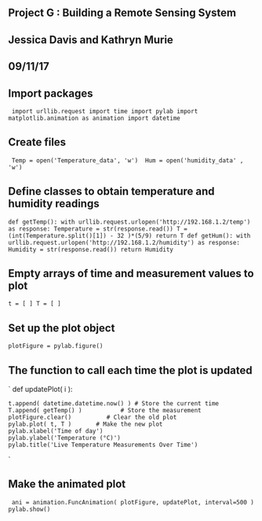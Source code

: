 


## Project G : Building a Remote Sensing System
## Jessica Davis and Kathryn Murie 
## 09/11/17

## Import packages
` 
import urllib.request
import time
import pylab
import matplotlib.animation as animation
import datetime
 `

## Create files 
` 
Temp = open('Temperature_data', 'w') 
Hum = open('humidity_data' , 'w')
 `
## Define classes to obtain temperature and humidity readings
`
def getTemp():
	with urllib.request.urlopen('http://192.168.1.2/temp') as response:
		Temperature = str(response.read())
		T = (int(Temperature.split()[1]) - 32 )*(5/9)
	return T
def getHum():
	with urllib.request.urlopen('http://192.168.1.2/humidity') as response:
		Humidity = str(response.read())
	return Humidity `
	
## Empty arrays of time and measurement values to plot
`
t = [ ]
T = [ ]
`
## Set up the plot object
`
plotFigure = pylab.figure() `
## The function to call each time the plot is updated
`
def updatePlot( i ):
    
    t.append( datetime.datetime.now() ) # Store the current time
    T.append( getTemp() )           # Store the measurement
    plotFigure.clear()          # Clear the old plot
    pylab.plot( t, T )       # Make the new plot
    pylab.xlabel('Time of day')
    pylab.ylabel('Temperature (°C)')
    pylab.title('Live Temperature Measurements Over Time')
`
## Make the animated plot
`
ani = animation.FuncAnimation( plotFigure, updatePlot, interval=500 )
pylab.show()`
